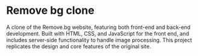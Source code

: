 # Remove bg clone
 A clone of the Remove.bg website, featuring both front-end and back-end development. Built with HTML, CSS, and JavaScript for the front end, and includes server-side functionality to handle image processing. This project replicates the design and core features of the original site.
